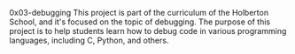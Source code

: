 0x03-debugging
This project is part of the curriculum of the Holberton School, and it's focused on the topic of debugging. The purpose of this project is to help students learn how to debug code in various programming languages, including C, Python, and others.

